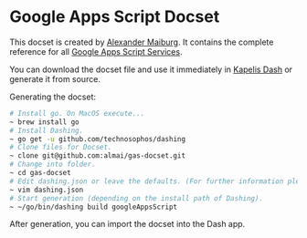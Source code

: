 Google Apps Script Docset
=======================

This docset is created by [Alexander Maiburg](http://github.com/almai). It contains the complete reference for all [Google Apps Script Services](https://developers.google.com/apps-script/reference/).

You can download the docset file and use it immediately in [Kapelis Dash](https://kapeli.com) or generate it from source.

Generating the docset:

``` bash
# Install go. On MacOS execute...
~ brew install go
# Install Dashing.
~ go get -u github.com/technosophos/dashing
# Clone files for Docset.
~ clone git@github.com:almai/gas-docset.git
# Change into folder.
~ cd gas-docset
# Edit dashing.json or leave the defaults. (For further information please visit https://github.com/technosophos/dashing).
~ vim dashing.json
# Start generation (depending on the install path of Dashing).
~ ~/go/bin/dashing build googleAppsScript
```

After generation, you can import the docset into the Dash app.

